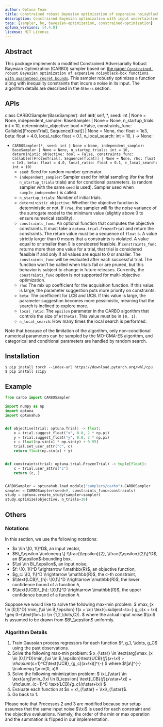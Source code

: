 ```yaml
---
author: Optuna Team
title: Constrained robust Bayesian optimization of expensive noisyblack-box functions with guaranteed regret bounds
description: Constrained Bayesian optimization with input uncertainties
tags: [sampler, bo, bayesian-optimization, constrained-optimization]
optuna_versions: [4.4.0]
license: MIT License
---
```


## Abstract

This package implements a modified Constrained Adversarially Robust Bayesian Optimization (CARBO) sampler based on [the paper `Constrained robust Bayesian optimization of expensive noisyblack-box functions with guaranteed regret bounds`](https://aiche.onlinelibrary.wiley.com/doi/epdf/10.1002/aic.17857).
This sampler robustly optimizes a function along with inequality constraints that incurs a noise in its input.
The algorithm details are described in the `Others` section.

## APIs

class CARBOSampler(BaseSampler):
def __init__(
self,
\*,
seed: int | None = None,
independent_sampler: BaseSampler | None = None,
n_startup_trials: int = 10,
deterministic_objective: bool = False,
constraints_func: Callable\[\[FrozenTrial\], Sequence\[float\]\] | None = None,
rho: float = 1e3,
beta: float = 4.0,
local_ratio: float = 0.1,
n_local_search: int = 10,
) -> None:

- `CARBOSampler(*, seed: int | None = None, independent_sampler: BaseSampler | None = None, n_startup_trials: int = 10, deterministic_objective: bool = False, constraints_func: Callable[[FrozenTrial], Sequence[float]] | None = None, rho: float = 1e3, beta: float = 4.0, local_ratio: float = 0.1, n_local_search: int = 10)`
  - `seed`: Seed for random number generator.
  - `independent_sampler`: Sampler used for initial sampling (for the first `n_startup_trials` trials) and for conditional parameters. (a random sampler with the same `seed` is used).
    Sampler used when `sample_independent` is called.
  - `n_startup_trials`: Number of initial trials.
  - `deterministic_objective`: Whether the objective function is deterministic or not. If `True`, the sampler will fix the noise variance of the surrogate model to the minimum value (slightly above 0 to ensure numerical stability).
  - `constraints_func`: An optional function that computes the objective constraints. It must take a `optuna.trial.FrozenTrial` and return the constraints. The return value must be a sequence of `float` s. A value strictly larger than 0 means that a constraints is violated. A value equal to or smaller than 0 is considered feasible. If `constraints_func` returns more than one value for a trial, that trial is considered feasible if and only if all values are equal to 0 or smaller. The `constraints_func` will be evaluated after each successful trial. The function won't be called when trials fail or are pruned, but this behavior is subject to change in future releases. Currently, the `constraints_func` option is not supported for multi-objective optimization.
  - `rho`: The mix up coefficient for the acquisition function. If this value is large, the parameter suggestion puts more priority on constraints.
  - `beta`: The coefficient for LCB and UCB. If this value is large, the parameter suggestion becomes more pessimistic, meaning that the search is inclined to explore more.
  - `local_ratio`: The `epsilon` parameter in the CARBO algorithm that controls the size of `W(theta)`. This value must be in `[0, 1]`.
  - `n_local_search`: How many times the local search is performed.

Note that because of the limitation of the algorithm, only non-conditional numerical parameters can be sampled by the MO-CMA-ES algorithm, and categorical and conditional parameters are handled by random search.

## Installation

```shell
$ pip install torch --index-url https://download.pytorch.org/whl/cpu
$ pip install scipy
```

## Example

```python
from carbo import CARBOSampler

import numpy as np
import optuna
import optunahub


def objective(trial: optuna.Trial) -> float:
    x = trial.suggest_float("x", 0.0, 2 * np.pi)
    y = trial.suggest_float("y", 0.0, 2 * np.pi)
    c = float(np.sin(x) * np.sin(y) + 0.95)
    trial.set_user_attr("c", c)
    return float(np.sin(x) + y)


def constraints(trial: optuna.trial.FrozenTrial) -> tuple[float]:
    c = trial.user_attrs["c"]
    return (c, )


CARBOSampler = optunahub.load_module("samplers/carbo").CARBOSampler
sampler = CARBOSampler(seed=0, constraints_func=constraints)
study = optuna.create_study(sampler=sampler)
study.optimize(objective, n_trials=30)

```

## Others

### Notations

In this section, we use the following notations:

- $x \\in \[0, 1\]^D$, an input vector,
- $B\_\\epsilon \\coloneqq \[-\\frac{\\epsilon}{2}, \\frac{\\epsilon}{2}\]^D$, an $\\epsilon$-bounding box,
- $\\xi \\in B\_\\epsilon$, an input noise,
- $f: \[0, 1\]^D \\rightarrow \\mathbb{R}$, an objective function,
- $g_c: \[0, 1\]^D \\rightarrow \\mathbb{R}$, the $c$-th constraint,
- $\\text{LCB}\_{h}: \[0,1\]^D \\rightarrow \\mathbb{R}$, the lower confidence bound of a function $h$,
- $\\text{UCB}\_{h}: \[0,1\]^D \\rightarrow \\mathbb{R}$, the upper confidence bound of a function $h$.

Suppose we would like to solve the following max-min problem:
$
\\max\_{x \\in \[0,1\]^D} \\min\_{\\xi \\in B\_\\epsilon} f(x + \\xi) \\text{~subject~to~} g_c(x + \\xi) \\geq 0~(\\text{for~}c \\in {1,2,\\dots,C}).
$
where the actual input noise $\\xi$ is assumed to be drawn from $B\_\\epsilon$ uniformly.

### Algorithm Details

1. Train Gaussian process regressors for each function $f, g_1, \\dots, g_C$ using the past observations.
1. Solve the following max-min problem:
   $
   x\_{\\star} \\in \\text{arg}\\max\_{x \\in \[0,1\]^D}\\min\_{\\xi \\in B\_\\epsilon}\\text{UCB}_{f}(x+\\xi) + \\rho\\sum_{c=1}^C\[\\text{UCB}\_{g_c}(x+\\xi)\]^{-}
   $ where $\[a\]^{-} \\coloneqq \\min(0, a)$.
1. Solve the following minimization problem:
   $
   \\xi\_{\\star} \\in \\text{arg}\\min\_{\\xi \\in B\_\\epsilon} \\text{LCB}_{f}(x_\\star+\\xi) + \\rho\\sum\_{c=1}^C \\text{LCB}_{g_c}(x_\\star+\\xi)
   $
1. Evaluate each function at $x = x\_{\\star} + \\xi\_{\\star}$.
1. Go back to 1.

Please note that Processes 2 and 3 are modified because our setup assumes that the same input noise $\\xi$ is used for each constraint and the objective evaluations.
Namely, the order of the min or max operation and the summation is flipped in our implementation.
